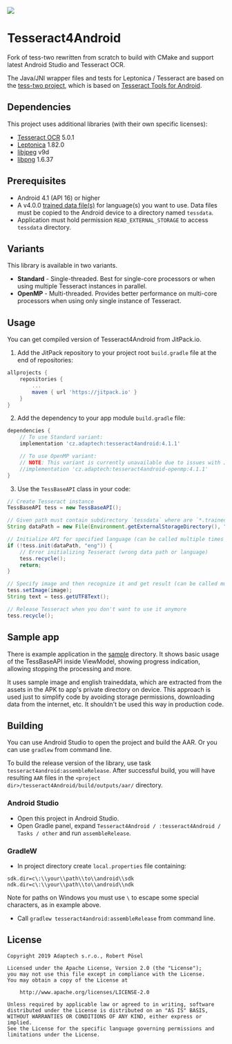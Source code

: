 [![](https://jitpack.io/v/cz.adaptech/tesseract4android.svg)](https://jitpack.io/#cz.adaptech/tesseract4android)

# Tesseract4Android

Fork of tess-two rewritten from scratch to build with CMake and support latest Android Studio and Tesseract OCR.

The Java/JNI wrapper files and tests for Leptonica / Tesseract are based on the [tess-two project][tess-two], which is based on [Tesseract Tools for Android][tesseract-android-tools].

## Dependencies

This project uses additional libraries (with their own specific licenses):

 - [Tesseract OCR][tesseract-ocr] 5.0.1
 - [Leptonica][leptonica] 1.82.0
 - [libjpeg][jpeg] v9d
 - [libpng][png] 1.6.37

## Prerequisites

 - Android 4.1 (API 16) or higher
 - A v4.0.0 [trained data file(s)][tessdata] for language(s) you want to use. Data files must be
copied to the Android device to a directory named `tessdata`.
 - Application must hold permission `READ_EXTERNAL_STORAGE` to access `tessdata` directory.

## Variants

This library is available in two variants.

 - **Standard** - Single-threaded. Best for single-core processors or when using multiple Tesseract instances in parallel.
 - **OpenMP** - Multi-threaded. Provides better performance on multi-core processors when using only single instance of Tesseract.

## Usage

You can get compiled version of Tesseract4Android from JitPack.io.

1. Add the JitPack repository to your project root `build.gradle` file at the end of repositories:

```gradle
allprojects {
    repositories {
        ...
        maven { url 'https://jitpack.io' }
    }
}
```

2. Add the dependency to your app module `build.gradle` file:

```gradle
dependencies {
    // To use Standard variant:
    implementation 'cz.adaptech:tesseract4android:4.1.1'

    // To use OpenMP variant:
    // NOTE: This variant is currently unavailable due to issues with JitPack. You must compile it yourself.
    //implementation 'cz.adaptech:tesseract4android-openmp:4.1.1'
}
```

3. Use the `TessBaseAPI` class in your code:

```java
// Create Tesseract instance
TessBaseAPI tess = new TessBaseAPI();

// Given path must contain subdirectory `tessdata` where are `*.traineddata` language files
String dataPath = new File(Environment.getExternalStorageDirectory(), "tesseract").getAbsolutePath();

// Initialize API for specified language (can be called multiple times during Tesseract lifetime)
if (!tess.init(dataPath, "eng")) {
    // Error initializing Tesseract (wrong data path or language) 
    tess.recycle();
    return;
}

// Specify image and then recognize it and get result (can be called multiple times during Tesseract lifetime)
tess.setImage(image);
String text = tess.getUTF8Text();

// Release Tesseract when you don't want to use it anymore
tess.recycle();
```

## Sample app

There is example application in the [sample](/sample) directory. It shows basic usage of the TessBaseAPI inside ViewModel, showing progress indication, allowing stopping the processing and more.

It uses sample image and english traineddata, which are extracted from the assets in the APK to app's private directory on device. This approach is used just to simplify code by avoiding storage permissions, downloading data from the internet, etc. It shouldn't be used this way in production code.

## Building

You can use Android Studio to open the project and build the AAR. Or you can use `gradlew` from command line.

To build the release version of the library, use task `tesseract4android:assembleRelease`. After successful build, you will have resulting `AAR` files in the `<project dir>/tesseract4Android/build/outputs/aar/` directory.

### Android Studio

 - Open this project in Android Studio.
 - Open Gradle panel, expand `Tesseract4Android / :tesseract4Android / Tasks / other` and run `assembleRelease`.

### GradleW

 - In project directory create `local.properties` file containing:

```properties
sdk.dir=c\:\\your\\path\\to\\android\\sdk
ndk.dir=c\:\\your\\path\\to\\android\\ndk
```

   Note for paths on Windows you must use `\` to escape some special characters, as in example above.

 - Call `gradlew tesseract4android:assembleRelease` from command line.

## License

    Copyright 2019 Adaptech s.r.o., Robert Pösel

    Licensed under the Apache License, Version 2.0 (the "License");
    you may not use this file except in compliance with the License.
    You may obtain a copy of the License at

        http://www.apache.org/licenses/LICENSE-2.0

    Unless required by applicable law or agreed to in writing, software
    distributed under the License is distributed on an "AS IS" BASIS,
    WITHOUT WARRANTIES OR CONDITIONS OF ANY KIND, either express or implied.
    See the License for the specific language governing permissions and
    limitations under the License.


[tess-two]: https://github.com/rmtheis/tess-two
[tesseract-android-tools]: https://github.com/alanv/tesseract-android-tools
[tesseract-ocr]: https://github.com/tesseract-ocr/tesseract
[leptonica]: https://github.com/DanBloomberg/leptonica
[jpeg]: http://libjpeg.sourceforge.net/
[png]: http://www.libpng.org/pub/png/libpng.html
[tessdata]: https://github.com/tesseract-ocr/tessdata/tree/4.0.0
